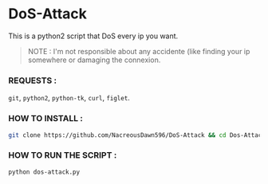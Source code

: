 # DoS-Attack
This is a python2 script that DoS every ip you want. 
> NOTE : I'm not responsible about any accidente (like finding your ip somewhere or damaging the connexion.
### REQUESTS :
`git`, `python2`, `python-tk`, `curl`, `figlet`.
### HOW TO INSTALL :
```bash
git clone https://github.com/NacreousDawn596/DoS-Attack && cd Dos-Attack && chmod +x dos-attack.py
```
### HOW TO RUN THE SCRIPT :
`python dos-attack.py`

